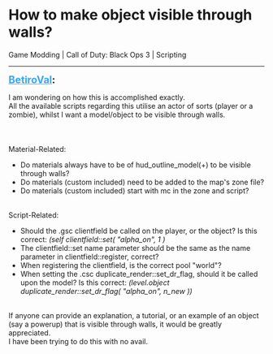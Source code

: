 # How to make object visible through walls?
Game Modding | Call of Duty: Black Ops 3 | Scripting

---
<strong style="font-size: 1.4em;"><span style="text-decoration: underline;text-decoration-color: #34a7f9;"><span style="color:#34a7f9;">BetiroVal</span></span>:</strong>

<p>I am wondering on how this is accomplished exactly.<br />All the available scripts regarding this utilise an actor of sorts (player or a zombie), whilst I want a model/object to be visible through walls.<br /><br /><br /><br />         Material-Related:<br /><ul><li>Do materials always have to be of hud_outline_model(+) to be visible through walls?<br /><li>Do materials (custom included) need to be added to the map&#39;s zone file? <br /><li>Do materials (custom included) start with mc in the zone and script?<br /></li></li></li></ul><br />        Script-Related:<br /><ul><li>Should the .gsc clientfield be called on the player, or the object? Is this correct: <em>(self clientfield::set( &quot;alpha_on&quot;, 1 )</em><br /><li>The clientfield::set name parameter should be the same as the name parameter in clientfield::register, correct?<br /><li>When registering the clientfield, is the correct pool &quot;world&quot;?<br /><li>When setting the .csc duplicate_render::set_dr_flag, should it be called upon the model? Is this correct: <em>(level.object duplicate_render::set_dr_flag( &quot;alpha_on&quot;, n_new ))</em><br /></li></li></li></li></ul><br />If anyone can provide an explanation, a tutorial, or an example of an object (say a powerup) that is visible through walls, it would be greatly appreciated.<br />I have been trying to do this with no avail.</p>
